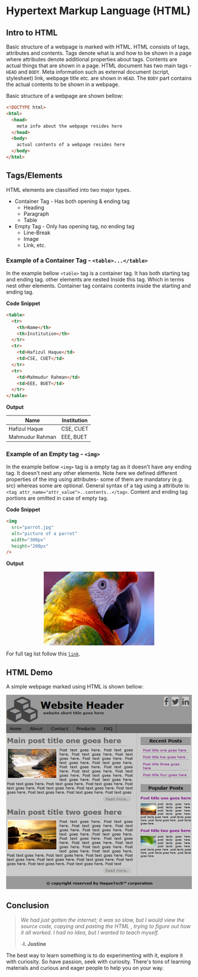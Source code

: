 # Hypertext Markup Language (HTML)

## Intro to HTML
Basic structure of a webpage is marked with HTML. HTML consists of tags, attributes and contents. Tags denote what is and how to be shown in a page where attributes denote additional properties about tags. Contents are actual things that are shown in a page. HTML document has two main tags - `HEAD` and `BODY`. Meta information such as external document (script, stylesheet) link, webpage title etc. are shown in `HEAD`. The `BODY` part contains the actual contents to be shown in a webpage.

Basic structure of a webpage are shown bellow:
```html
<!DOCTYPE html>
<html>
  <head>
    meta info about the webpage resides here
  </head>
  <body>
    actual contents of a webpage resides here
  </body>
</html>
```

## Tags/Elements
HTML elements are classified into two major types.
- Container Tag - Has both opening & ending tag
  - Heading
  - Paragraph
  - Table
- Empty Tag - Only has opening tag, no ending tag
  - Line-Break
  - Image
  - Link, etc.

### Example of a Container Tag - `<table>...</table>`
In the example bellow `<table>` tag is a container tag. It has both starting tag and ending tag. other elements are nested Inside this tag. Which in terms nest other elements. Container tag contains contents inside the starting and ending tag.

**Code Snippet**

```HTML
<table>
  <tr>
    <th>Name</th>
    <th>Institution</th>
  </tr>
  <tr>
    <td>Hafizul Haque</td>
    <td>CSE, CUET</td>
  </tr>
  <tr>
    <td>Mahmudur Rahman</td>
    <td>EEE, BUET</td>
  </tr>
</table>
```
**Output**

| Name | Institution |
| --- | --- |
| Hafizul Haque | CSE, CUET  |
| Mahmudur Rahman | EEE, BUET |

### Example of an Empty tag - `<img>`
In the example bellow `<img>` tag is a empty tag as it doesn't have any ending tag. It doesn't nest any other elements. Note here we defined different properties of the img using attributes- some of them are mandatory (e.g. src) whereas some are optional. General syntax of a tag using a attribute is: `<tag attr_name="attr_value">..contents..</tag>`. Content and ending tag portions are omitted in case of empty tag.

**Code Snippet**

```HTML
<img
  src="parrot.jpg"
  alt="picture of a parrot"
  width="300px"
  height="200px"
/>
```

**Output**

<img src="parrot.jpg" alt="picture of a parrot" width="300px" height="200px" style="display: block; margin: 0 auto;">


For full tag list follow this [`link`](https://w3school.org/tag_list).

## HTML Demo
A simple webpage marked using HTML is shown bellow:

![A simple blog webpage](webpage.PNG)


## Conclusion
> *We had just gotten the internet; it was so slow, but I would view the  source code, copying and pasting the HTML , trying to figure out how it all worked. I had no Idea, but I wanted to teach myself.*
>
> -**I. Justine**

The best way to learn something is to do experimenting with it, explore it with curiosity. So have passion, seek with curiosity. There's tons of learning materials and curious and eager people to help you on your way.
